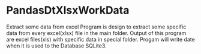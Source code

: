 # PandasDtXlsxWorkData
Extract some data from excel
  Program is design to extract some specific data from every excel(xlsx) file in the main folder. 
Output of this program are excel files(xls) with specific data in special folder. Progam will write date
when it is used to the Database SQLite3.
